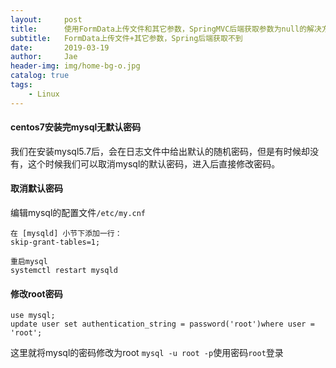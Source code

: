 ```yaml
---
layout:     post
title:      使用FormData上传文件和其它参数，SpringMVC后端获取参数为null的解决方法
subtitle:   FormData上传文件+其它参数，Spring后端获取不到
date:       2019-03-19
author:     Jae
header-img: img/home-bg-o.jpg
catalog: true
tags:
    - Linux
---
```


#### centos7安装完mysql无默认密码

我们在安装mysql5.7后，会在日志文件中给出默认的随机密码，但是有时候却没有，这个时候我们可以取消mysql的默认密码，进入后直接修改密码。

#### 取消默认密码

编辑mysql的配置文件```/etc/my.cnf```

    在 [mysqld] 小节下添加一行：
    skip-grant-tables=1;

    重启mysql
    systemctl restart mysqld

#### 修改root密码

    use mysql;
    update user set authentication_string = password('root')where user = 'root';

这里就将mysql的密码修改为root
```mysql -u root -p```使用密码```root```登录
